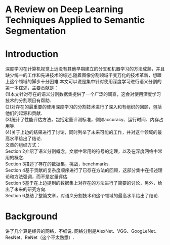 # A Review on Deep Learning Techniques Applied to Semantic Segmentation

# Introduction
深度学习在计算机视觉上远没有其他早期建立的分支和机器学习的方法成熟，并且缺少统一的工作和先进技术的综述.随着图像分割领域千变万化的技术革新，想跟上这个领域的脚步十分困难.本文可以说是集中针对使用深度学习进行语义分割的第一本综述，主要贡献是：  
(1)本文针对存在的语义分割数据集提供了一个广泛的调查，这会对使用深度学习技术的分割项目有帮助.  
(2)对存在的最重要的使用深度学习的分割技术进行了深入和有组织的回顾，包括他们的起源和贡献.  
(3)统计了性能评估方法，包括定量评测标准，例如accuracy、运行时间、内存占用等.  
(4)关于上边的结果进行了讨论，同时列举了未来可能的工作，并对这个领域的最高水平给出了结论.  
文章的组织方式：  
Section 2介绍了语义分割概念，文献中常用的符号的定理，以及在深度网络中常用的概念.  
Section 3描述了存在的数据集，挑战，benchmarks.  
Section 4基于贡献的复杂度顺序进行了已存在方法的回顾，这部分集中在描述理论和方法强调，而不是定量评估.  
Section 5基于在上边提到的数据集上对存在的方法进行了简要的讨论，另外，给出了未来的研究方向.  
Section 6总结了整篇文章，对语义分割技术和这个领域的最高水平给出了结论.  

# Background
讲了几个算是经典的网络，不细说. 网络分别是AlexNet、VGG、GoogLeNet、ResNet、ReNet（这个不太熟悉）.  

